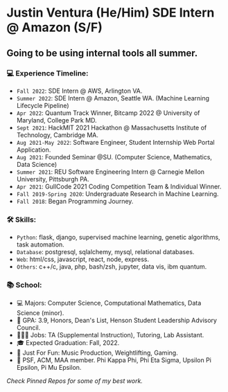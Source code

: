 # Justin Ventura (He/Him) SDE Intern @ Amazon (S/F)

## Going to be using internal tools all summer.

### 💻 Experience Timeline:
- `Fall 2022`: SDE Intern @ AWS, Arlington VA.
- `Summer 2022`: SDE Intern @ Amazon, Seattle WA. (Machine Learning Lifecycle Pipeline)
- `Apr 2022`: Quantum Track Winner, Bitcamp 2022 @ University of Maryland, College Park MD.
- `Sept 2021`: HackMIT 2021 Hackathon @ Massachusetts Institute of Technology, Cambridge MA.
- `Aug 2021-May 2022`: Software Engineer, Student Internship Web Portal Application.
- `Aug 2021`: Founded Seminar @SU. (Computer Science, Mathematics, Data Science)
- `Summer 2021`: REU Software Engineering Intern @ Carnegie Mellon University, Pittsburgh PA.
- `Apr 2021`: GullCode 2021 Coding Competition Team & Individual Winner.
- `Fall 2019-Spring 2020`: Undergraduate Research in Machine Learning.
- `Fall 2018`: Began Programming Journey.

### 🛠 Skills:
- `Python`: flask, django, supervised machine learning, genetic algorithms, task automation.
- `Database`: postgresql, sqlalchemy, mysql, relational databases.
- `Web`: html/css, javascript, react, node, express.
- `Others`: c++/c, java, php, bash/zsh, jupyter, data vis, ibm quantum.

### 📚 School:

- 💻 Majors: Computer Science, Computational Mathematics, Data Science (minor).
- 🧠 GPA: 3.9, Honors, Dean's List, Henson Student Leadership Advisory Council.
- 👨🏻‍💻 Jobs: TA (Supplemental Instruction), Tutoring, Lab Assistant.
- 🎓 Expected Graduation: Fall, 2022.
- 🤩 Just For Fun: Music Production, Weightlifting, Gaming.
- 🎩 PSF, ACM, MAA member.  Phi Kappa Phi, Phi Eta Sigma, Upsilon Pi Epsilon, Pi Mu Epsilon.

*Check Pinned Repos for some of my best work.*

